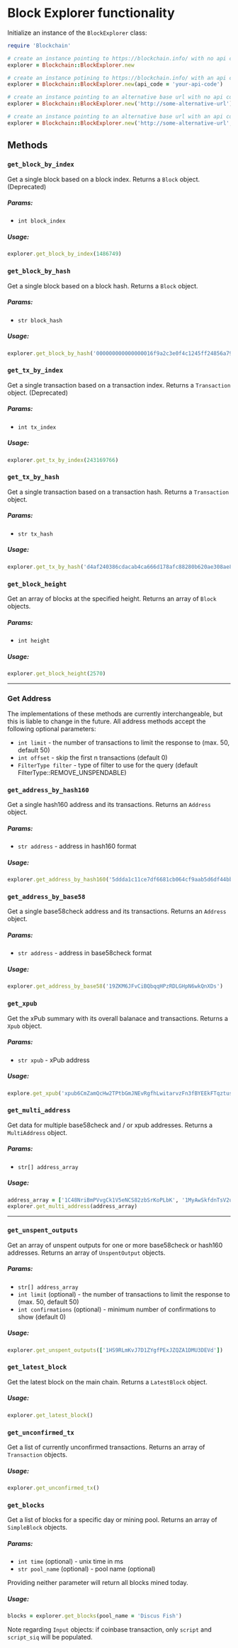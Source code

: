 # Block Explorer functionality

Initialize an instance of the `BlockExplorer` class:

```ruby
require 'Blockchain'

# create an instance pointing to https://blockchain.info/ with no api code
explorer = Blockchain::BlockExplorer.new

# create an instance potining to https://blockchain.info/ with an api code
explorer = Blockchain::BlockExplorer.new(api_code = 'your-api-code')

# create an instance pointing to an alternative base url with no api code
explorer = Blockchain::BlockExplorer.new('http://some-alternative-url')

# create an instance pointing to an alternative base url with an api code
explorer = Blockchain::BlockExplorer.new('http://some-alternative-url', 'your-api-code')
```

## Methods

### `get_block_by_index`

Get a single block based on a block index. Returns a `Block` object. (Deprecated)

##### Params:
* `int block_index`

##### Usage:
```ruby
explorer.get_block_by_index(1486749)
```

### `get_block_by_hash`

Get a single block based on a block hash. Returns a `Block` object.

##### Params:
* `str block_hash`

##### Usage:
```ruby
explorer.get_block_by_hash('000000000000000016f9a2c3e0f4c1245ff24856a79c34806969f5084f410680')
```

### `get_tx_by_index`

Get a single transaction based on a transaction index. Returns a `Transaction` object. (Deprecated)

##### Params:
* `int tx_index`

##### Usage:
```ruby
explorer.get_tx_by_index(243169766)
```

### `get_tx_by_hash`

Get a single transaction based on a transaction hash. Returns a `Transaction` object.

##### Params:
* `str tx_hash`

##### Usage:
```ruby
explorer.get_tx_by_hash('d4af240386cdacab4ca666d178afc88280b620ae308ae8d2585e9ab8fc664a94')
```

### `get_block_height`

Get an array of blocks at the specified height. Returns an array of `Block` objects.

##### Params:
* `int height`

##### Usage:
```ruby
explorer.get_block_height(2570)
```

---
### Get Address

The implementations of these methods are currently interchangeable, but this is liable to change in the future. All address methods accept the following optional parameters:

* `int limit` - the number of transactions to limit the response to (max. 50, default 50)
* `int offset` - skip the first n transactions (default 0)
* `FilterType filter` - type of filter to use for the query (default FilterType::REMOVE_UNSPENDABLE)

### `get_address_by_hash160`

Get a single hash160 address and its transactions. Returns an `Address` object.

##### Params:
* `str address` - address in hash160 format

##### Usage:
```ruby
explorer.get_address_by_hash160('5ddda1c11ce7df6681cb064cf9aab5d6df44bb1b')
```

### `get_address_by_base58`

Get a single base58check address and its transactions. Returns an `Address` object.

##### Params:
* `str address` - address in base58check format

##### Usage:
```ruby
explorer.get_address_by_base58('19ZKM6JFvCiBQbqqHPzRDLGHpN6wkQnXDs')
```

### `get_xpub`

Get the xPub summary with its overall balanace and transactions. Returns a `Xpub` object.

##### Params:
* `str xpub` - xPub address

##### Usage:
```ruby
explore.get_xpub('xpub6CmZamQcHw2TPtbGmJNEvRgfhLwitarvzFn3fBYEEkFTqztus7W7CNbf48Kxuj1bRRBmZPzQocB6qar9ay6buVkQk73ftKE1z4tt9cPHWRn')
```

### `get_multi_address`

Get data for multiple base58check and / or xpub addresses. Returns a `MultiAddress` object.

##### Params:
* `str[] address_array`

##### Usage:
```ruby
address_array = ['1C48NriBmPVvgCk1V5eNCS82zbSrKoPLbK', '1MyAwSkfdnTsV2uAsHiHMNcxqYhtWwNWSQ', '1Dn5EfV8bvfNu7HQ9iKr467nPFRiogKv9G']
explorer.get_multi_address(address_array)
```
---

### `get_unspent_outputs`

Get an array of unspent outputs for one or more base58check or hash160 addresses. Returns an array of `UnspentOutput` objects.

##### Params:
* `str[] address_array`
* `int limit` (optional) - the number of transactions to limit the response to (max. 50, default 50)
* `int confirmations` (optional) - minimum number of confirmations to show (default 0)

##### Usage:
```ruby
explorer.get_unspent_outputs(['1HS9RLmKvJ7D1ZYgfPExJZQZA1DMU3DEVd'])
```

### `get_latest_block`
Get the latest block on the main chain. Returns a `LatestBlock` object.

##### Usage:
```ruby
explorer.get_latest_block()
```

### `get_unconfirmed_tx`
Get a list of currently unconfirmed transactions. Returns an array of `Transaction` objects.

##### Usage:
```ruby
explorer.get_unconfirmed_tx()
```

### `get_blocks`
Get a list of blocks for a specific day or mining pool. Returns an array of `SimpleBlock` objects.

##### Params:
* `int time` (optional) - unix time in ms
* `str pool_name` (optional) - pool name (optional)

Providing neither parameter will return all blocks mined today.

##### Usage:
```ruby
blocks = explorer.get_blocks(pool_name = 'Discus Fish')
```

Note regarding `Input` objects: if coinbase transaction, only `script` and `script_siq` will be populated.

